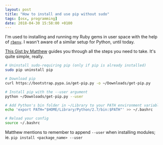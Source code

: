 ```yaml
---
layout: post
title: "How to install and use pip without sudo"
tags: [osx, programming]
date: 2018-04-30 15:58:00 +0100
---
```

I'm used to installing and running my Ruby gems in user space with the help of [`rbenv`](https://github.com/rbenv/rbenv). I wasn't aware of a similar setup for Python, until today.

[This Gist by Matthew](https://gist.github.com/haircut/14705555d58432a5f01f9188006a04ed) guides you through all the steps you need to take. It's quite simple, really.


```Bash
# Uninstall sudo-requiring pip (only if pip is already installed)
sudo pip uninstall pip

# Download pip
curl https://bootstrap.pypa.io/get-pip.py -o ~/Downloads/get-pip.py

# Install pip with the --user argument 
python ~/Downloads/get-pip.py --user

# Add Python's bin folder in ~/Library to your PATH environment variable
echo 'export PATH="$HOME/Library/Python/2.7/bin:$PATH"' >> ~/.bashrc

# Reload your config
source ~/.bashrc
```

Matthew mentions to remember to append `--user` when installing modules; ie. `pip install <package_name> --user`
